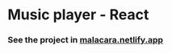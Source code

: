 # Music player - React

### See the project in [malacara.netlify.app](https://malacara.netlify.app/)
